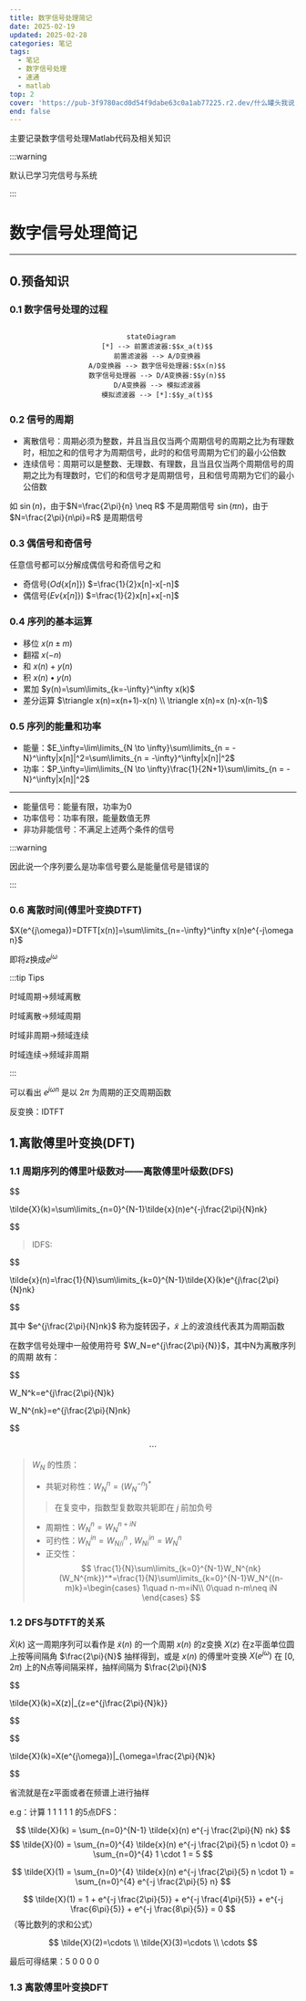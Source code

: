```yaml
---
title: 数字信号处理简记
date: 2025-02-19
updated: 2025-02-28
categories: 笔记
tags:
  - 笔记
  - 数字信号处理
  - 速通
  - matlab
top: 2
cover: 'https://pub-3f9780acd0d54f9dabe63c0a1ab77225.r2.dev/什么罐头我说.png'
end: false
---
```


主要记录数字信号处理Matlab代码及相关知识

:::warning

默认已学习完信号与系统

:::
<!-- more -->

# 数字信号处理简记
----

## 0.预备知识
### 0.1 数字信号处理的过程

<center>

```mermaid

stateDiagram 
  [*] --> 前置滤波器:$$x_a(t)$$
  前置滤波器 --> A/D变换器
  A/D变换器 --> 数字信号处理器:$$x(n)$$
  数字信号处理器 --> D/A变换器:$$y(n)$$
  D/A变换器 --> 模拟滤波器
  模拟滤波器 --> [*]:$$y_a(t)$$

```
</center>

### 0.2 信号的周期

- 离散信号：周期必须为整数，并且当且仅当两个周期信号的周期之比为有理数时，相加之和的信号才为周期信号，此时的和信号周期为它们的最小公倍数
- 连续信号：周期可以是整数、无理数、有理数，且当且仅当两个周期信号的周期之比为有理数时，它们的和信号才是周期信号，且和信号周期为它们的最小公倍数

如 $\sin(n)$，由于$N=\frac{2\pi}{n} \neq R$ 不是周期信号
$\sin(\pi n)$，由于$N=\frac{2\pi}{n\pi}=R$ 是周期信号

### 0.3 偶信号和奇信号

任意信号都可以分解成偶信号和奇信号之和

- 奇信号($Od\{x[n]\}$) $=\frac{1}{2}x[n]-x[-n]$
- 偶信号($Ev\{x[n]\}$) $=\frac{1}{2}x[n]+x[-n]$

### 0.4 序列的基本运算

- 移位  $x(n\pm m)$
- 翻褶  $x(-n)$
- 和  $x(n)+y(n)$
- 积  $x(n)\bullet y(n)$
- 累加  $y(n)=\sum\limits_{k=-\infty}^\infty x(k)$
- 差分运算  $\triangle x(n)=x(n+1)-x(n) \\ \triangle x(n)=x (n)-x(n-1)$ 


### 0.5 序列的能量和功率

- 能量：$E_\infty=\lim\limits_{N \to \infty}\sum\limits_{n = -N}^\infty|x[n]|^2=\sum\limits_{n = -\infty}^\infty|x[n]|^2$
- 功率：$P_\infty=\lim\limits_{N \to \infty}\frac{1}{2N+1}\sum\limits_{n = -N}^\infty|x[n]|^2$

---

- 能量信号：能量有限，功率为0
- 功率信号：功率有限，能量数值无界
- 非功非能信号：不满足上述两个条件的信号

:::warning

因此说一个序列要么是功率信号要么是能量信号是错误的

:::

### 0.6 离散时间(傅里叶变换DTFT)

$X(e^{j\omega})=DTFT[x(n)]=\sum\limits_{n=-\infty}^\infty x(n)e^{-j\omega n}$

即将$z$换成$e^{j\omega}$

:::tip Tips

时域周期->频域离散

时域离散->频域周期

时域非周期->频域连续

时域连续->频域非周期

:::

可以看出 $e^{j\omega n}$ 是以 $2\pi$ 为周期的正交周期函数

反变换：IDTFT

## 1.离散傅里叶变换(DFT)
### 1.1 周期序列的傅里叶级数对——离散傅里叶级数(DFS)

$$

\tilde{X}(k)=\sum\limits_{n=0}^{N-1}\tilde{x}(n)e^{-j\frac{2\pi}{N}nk}

$$

> IDFS:

$$

\tilde{x}(n)=\frac{1}{N}\sum\limits_{k=0}^{N-1}\tilde{X}(k)e^{j\frac{2\pi}{N}nk}

$$

其中  $e^{j\frac{2\pi}{N}nk}$ 称为旋转因子，$\tilde{x}$ 上的波浪线代表其为周期函数

在数字信号处理中一般使用符号 $W_N=e^{j\frac{2\pi}{N}}$，其中N为离散序列的周期
故有：

$$

W_N^k=e^{j\frac{2\pi}{N}k}

$$
$$

W_N^{nk}=e^{j\frac{2\pi}{N}nk}

$$

$$
\cdots
$$

> $W_N$ 的性质：
> - 共轭对称性：$W_N^n=(W_N^{-n})^*$
> > 在复变中，指数型复数取共轭即在 $j$ 前加负号
> - 周期性：$W_N^n=W_N^{n+iN}$
> - 可约性：$W_N^{in}=W_{N/i}^{n}$ , $W_{Ni}^{in}=W_N^n$
> - 正交性：
$$
\frac{1}{N}\sum\limits_{k=0}^{N-1}W_N^{nk}(W_N^{mk})^*=\frac{1}{N}\sum\limits_{k=0}^{N-1}W_N^{(n-m)k}=\begin{cases}
    1\quad n-m=iN\\
    0\quad n-m\neq iN
\end{cases}
$$

### 1.2 DFS与DTFT的关系

$\tilde{X}(k)$ 这一周期序列可以看作是 $\tilde{x}(n)$ 的一个周期 $x(n)$ 的z变换 $X(z)$ 在z平面单位圆上按等间隔角 $\frac{2\pi}{N}$ 抽样得到，或是 $x(n)$ 的傅里叶变换 $X(e^{j\omega})$ 在 $[0,2\pi)$ 上的N点等间隔采样，抽样间隔为 $\frac{2\pi}{N}$

$$

\tilde{X}(k)=X(z)|_{z=e^{j\frac{2\pi}{N}k}}

$$

$$

\tilde{X}(k)=X(e^{j\omega})|_{\omega=\frac{2\pi}{N}k}

$$

省流就是在z平面或者在频谱上进行抽样

e.g：计算 1 1 1 1 1 的5点DFS：

$$ 
\tilde{X}(k) = \sum_{n=0}^{N-1} \tilde{x}(n) e^{-j \frac{2\pi}{N} nk} 
$$
$$ 
\tilde{X}(0) = \sum_{n=0}^{4} \tilde{x}(n) e^{-j \frac{2\pi}{5} n \cdot 0} = \sum_{n=0}^{4} 1 \cdot 1 = 5 
$$

$$
 \tilde{X}(1) = \sum_{n=0}^{4} \tilde{x}(n) e^{-j \frac{2\pi}{5} n \cdot 1} = \sum_{n=0}^{4} e^{-j \frac{2\pi}{5} n}
$$

$$
 \tilde{X}(1) = 1 + e^{-j \frac{2\pi}{5}} + e^{-j \frac{4\pi}{5}} + e^{-j \frac{6\pi}{5}} + e^{-j \frac{8\pi}{5}} = 0 
$$
（等比数列的求和公式）

$$
 \tilde{X}(2)=\cdots \\
 \tilde{X}(3)=\cdots \\
 \cdots
$$

最后可得结果：5 0 0 0 0

### 1.3 离散傅里叶变换DFT

